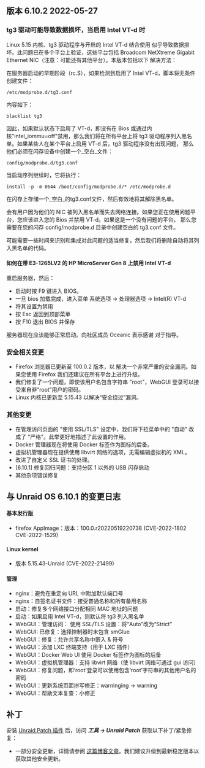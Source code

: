 ## 版本 6.10.2 2022-05-27

### tg3 驱动可能导致数据损坏，当启用 Intel VT-d 时

Linux 5.15 内核、tg3 驱动程序与开启的 Intel VT-d 结合使用
似乎导致数据损坏。此问题已在多个平台上验证，这些平台包括 Broadcom NetXtreme Gigabit Ethernet
NIC（注意：可能还有其他平台）。本版本包括以下
解决方法：

在服务器启动的早期阶段（rc.S），如果检测到启用了 Intel VT-d，脚本将无条件创建文件：

`/etc/modprobe.d/tg3.conf`

内容如下：

`blacklist tg3`

因此，如果默认状态下启用了 VT-d，即没有在 Bios 或通过内核"intel_iommu=off"禁用，那么我们将在所有平台上将 tg3 驱动程序列入黑名单。如果某些人在某个平台上启用 VT-d 后，tg3 驱动程序没有出现问题，
那么他们必须在闪存设备中创建一个\_空白_文件：

`config/modprobe.d/tg3.conf`

当启动序列继续时，它将执行：

`install -p -m 0644 /boot/config/modprobe.d/* /etc/modprobe.d`

在闪存上存储一个_空白_的tg3.conf文件，然后有效地将其解除黑名单。

会有用户因为他们的 NIC 被列入黑名单而失去网络连接。如果您正在使用问题平台，您应该进入您的 Bios 并禁用 VT-d。如果这是一个没有问题的平台，
那么您需要在您的闪存 config/modprobe.d 目录中创建空白的 tg3.conf 文件。

可能需要一些时间来识别和集成对此问题的适当修复，然后我们将删除自动将其列入黑名单的代码。

#### 如何在带 E3-1265LV2 的 HP MicroServer Gen 8 上禁用 Intel VT-d

重启服务器，然后：

- 启动时按 F9 键进入 BIOS。
- 一旦 bios 加载完成，进入菜单 系统选项 → 处理器选项 → Intel(R) VT-d
- 将其设置为禁用
- 按 Esc 返回到顶部菜单
- 按 F10 退出 BIOS 并保存

服务器现在应该能够正常启动。向社区成员
Oceanic 表示感谢
对于指导。

### 安全相关变更

- Firefox 浏览器已更新至 100.0.2 版本，以
  解决一个非常严重的安全漏洞。如果您使用 Firefox
  我们还建议在所有平台上进行升级。
- 我们修复了一个问题，即使该用户名包含字符串 "root"，WebGUI 登录可以接受来自非“root”用户的密码。
- Linux 内核已更新至 5.15.43 以解决“安全绕过”漏洞。

### 其他变更

- 在管理访问页面的 "使用 SSL/TLS" 设定中，我们将下拉菜单中的 "自动" 改成了 "严格"。此举更好地描述了此设置的作用。
- Docker 管理器现在将使用 Docker 标签作为图标的后备。
- 虚拟机管理器现在提供使用 libvirt 网络的选项，无需编辑虚拟机的 XML。
- 改进了自定义 SSL 证书的处理。
- \[6.10.1] 修复回归问题：支持分区 1 以外的 USB 闪存启动
- 其他杂项错误修复

## 与 Unraid OS 6.10.1 的变更日志

#### 基本发行版

- firefox AppImage：版本：100.0.r20220519220738 (CVE-2022-1802 CVE-2022-1529)

#### Linux kernel

- 版本 5.15.43-Unraid (CVE-2022-21499)

#### 管理

- nginx：避免在重定向 URL 中附加默认端口号
- nginx：自签名证书文件：接受普通名称和所有备用名称
- 启动：修复多个网络接口分配相同 MAC 地址的问题
- 启动：如果启用 Intel VT-d，则默认将 tg3 列入黑名单
- WebGUI：管理访问： 使用 SSL/TLS 设置：将“Auto”改为“Strict”
- WebGUI: 已修复：选择控制器时未包含 smGlue
- WebGUI：修复：允许共享名称中嵌入 & 符号
- WebGUI：添加 LXC 终端支持（用于 LXC 插件）
- WebGUI：Docker Web UI 使用 Docker 标签作为图标的后备
- WebGUI：虚拟机管理器：支持 libvirt 网络（使 libvirt 网络可通过 gui 访问）
- WebGUI：修复问题，即‘root’登录可以使用包含‘root’字符串的其他用户名的密码
- WebGUI：更新系统页面拼写修正：warninging → warning
- WebGUI：帮助文本复查：小修正

## 补丁

安装 [Unraid Patch 插件](https://forums.unraid.net/topic/185560-unraid-patch-plugin/) 后，访问 _**工具 → Unraid Patch**_ 获取以下补丁/紧急修复：

- 一部分安全更新，详情请参阅 [这篇博客文章](https://unraid.net/blog/cvd)。我们建议升级到最新稳定版本以获取其他安全更新。
